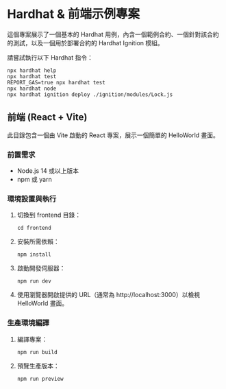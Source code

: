 # Hardhat & 前端示例專案

這個專案展示了一個基本的 Hardhat 用例，內含一個範例合約、一個針對該合約的測試，以及一個用於部署合約的 Hardhat Ignition 模組。

請嘗試執行以下 Hardhat 指令：
```shell
npx hardhat help
npx hardhat test
REPORT_GAS=true npx hardhat test
npx hardhat node
npx hardhat ignition deploy ./ignition/modules/Lock.js
```

## 前端 (React + Vite)

此目錄包含一個由 Vite 啟動的 React 專案，展示一個簡單的 HelloWorld 畫面。

### 前置需求
- Node.js 14 或以上版本
- npm 或 yarn

### 環境設置與執行

1. 切換到 frontend 目錄：
   ```shell
   cd frontend
   ```
2. 安裝所需依賴：
   ```shell
   npm install
   ```
3. 啟動開發伺服器：
   ```shell
   npm run dev
   ```
4. 使用瀏覽器開啟提供的 URL（通常為 http://localhost:3000）以檢視 HelloWorld 畫面。

### 生產環境編譯
1. 編譯專案：
   ```shell
   npm run build
   ```
2. 預覽生產版本：
   ```shell
   npm run preview
   ```
